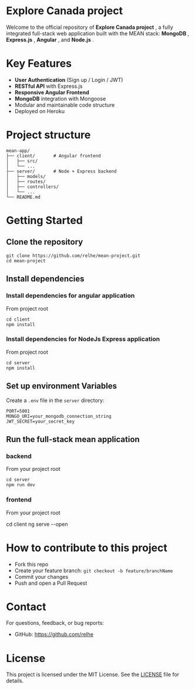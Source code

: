 # Explore Canada project

Welcome to the official repository of **Explore Canada project** , a fully integrated full-stack web application built with the MEAN stack: **MongoDB** , **Express.js** , **Angular** , and **Node.js** .

# Key Features

- **User Authentication** (Sign up / Login / JWT)
- **RESTful API** with Express.js
- **Responsive Angular Frontend**
- **MongoDB** integration with Mongoose
- Modular and maintainable code structure
- Deployed on Heroku

# Project structure

```
mean-app/
├── client/       # Angular frontend
│   ├── src/
│   └── ...
├── server/       # Node + Express backend
│   ├── models/
│   ├── routes/
│   ├── controllers/
│   └── ...
└── README.md

```

# Getting Started

## Clone the repository

```
git clone https://github.com/relhe/mean-project.git
cd mean-project
```

## Install dependencies

### Install dependencies for angular application

From project root

```
cd client
npm install
```

### Install dependencies for NodeJs Express application

From project root

```
cd server
npm install
```

## Set up environment Variables

Create a `.env` file in the `server` directory:

```
PORT=5001
MONGO_URI=your_mongodb_connection_string
JWT_SECRET=your_secret_key
```

## Run the full-stack mean application

### backend

From your project root

```
cd server
npm run dev
```

### frontend

From your project root

cd client
ng serve --open

# How to contribute to this project

- Fork this repo
- Create your feature branch: `git checkout -b feature/branchName`
- Commit your changes
- Push and open a Pull Request

# Contact

For questions, feedback, or bug reports:

- GitHub: https://github.com/relhe

# License

This project is licensed under the MIT License. See the [LICENSE]() file for details.
